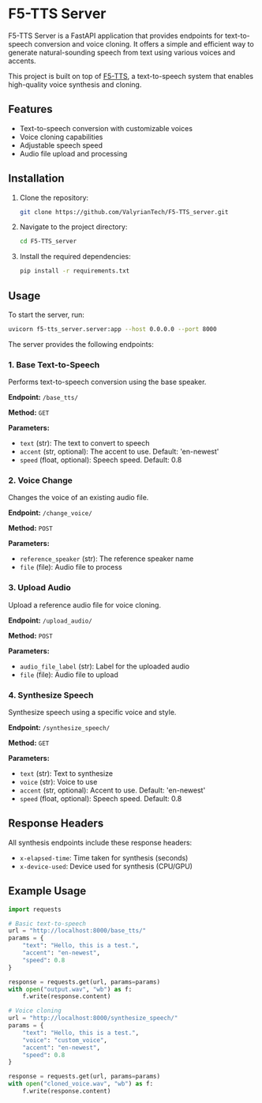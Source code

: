 # F5-TTS Server

F5-TTS Server is a FastAPI application that provides endpoints for text-to-speech conversion and voice cloning. It offers a simple and efficient way to generate natural-sounding speech from text using various voices and accents.

This project is built on top of [F5-TTS](https://github.com/SWivid/F5-TTS), a text-to-speech system that enables high-quality voice synthesis and cloning.

## Features

- Text-to-speech conversion with customizable voices
- Voice cloning capabilities
- Adjustable speech speed
- Audio file upload and processing

## Installation

1. Clone the repository:
   ```bash
   git clone https://github.com/ValyrianTech/F5-TTS_server.git
   ```
2. Navigate to the project directory:
   ```bash
   cd F5-TTS_server
   ```
3. Install the required dependencies:
   ```bash
   pip install -r requirements.txt
   ```

## Usage

To start the server, run:

```bash
uvicorn f5-tts_server.server:app --host 0.0.0.0 --port 8000
```

The server provides the following endpoints:

### 1. Base Text-to-Speech

Performs text-to-speech conversion using the base speaker.

**Endpoint:** `/base_tts/`

**Method:** `GET`

**Parameters:**
- `text` (str): The text to convert to speech
- `accent` (str, optional): The accent to use. Default: 'en-newest'
- `speed` (float, optional): Speech speed. Default: 0.8

### 2. Voice Change

Changes the voice of an existing audio file.

**Endpoint:** `/change_voice/`

**Method:** `POST`

**Parameters:**
- `reference_speaker` (str): The reference speaker name
- `file` (file): Audio file to process

### 3. Upload Audio

Upload a reference audio file for voice cloning.

**Endpoint:** `/upload_audio/`

**Method:** `POST`

**Parameters:**
- `audio_file_label` (str): Label for the uploaded audio
- `file` (file): Audio file to upload

### 4. Synthesize Speech

Synthesize speech using a specific voice and style.

**Endpoint:** `/synthesize_speech/`

**Method:** `GET`

**Parameters:**
- `text` (str): Text to synthesize
- `voice` (str): Voice to use
- `accent` (str, optional): Accent to use. Default: 'en-newest'
- `speed` (float, optional): Speech speed. Default: 0.8

## Response Headers

All synthesis endpoints include these response headers:
- `x-elapsed-time`: Time taken for synthesis (seconds)
- `x-device-used`: Device used for synthesis (CPU/GPU)

## Example Usage

```python
import requests

# Basic text-to-speech
url = "http://localhost:8000/base_tts/"
params = {
    "text": "Hello, this is a test.",
    "accent": "en-newest",
    "speed": 0.8
}

response = requests.get(url, params=params)
with open("output.wav", "wb") as f:
    f.write(response.content)

# Voice cloning
url = "http://localhost:8000/synthesize_speech/"
params = {
    "text": "Hello, this is a test.",
    "voice": "custom_voice",
    "accent": "en-newest",
    "speed": 0.8
}

response = requests.get(url, params=params)
with open("cloned_voice.wav", "wb") as f:
    f.write(response.content)
